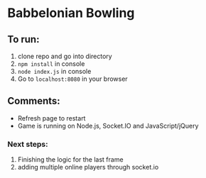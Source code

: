 # Babbelonian Bowling

## To run:
1. clone repo and go into directory
2. ```npm install``` in console
3. ```node index.js``` in console
4. Go to ```localhost:8080``` in your browser

## Comments:
* Refresh page to restart 
* Game is running on Node.js, Socket.IO and JavaScript/jQuery

### Next steps: 
1. Finishing the logic for the last frame 
2. adding multiple online players through socket.io
